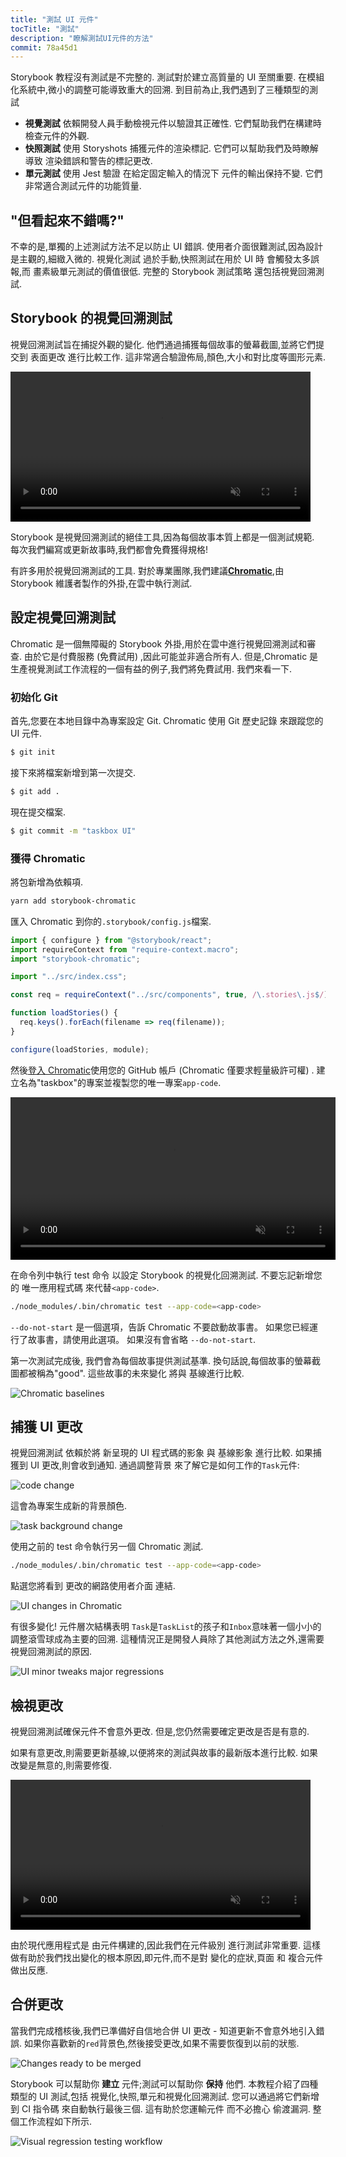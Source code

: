 ```yaml
---
title: "測試 UI 元件"
tocTitle: "測試"
description: "瞭解測試UI元件的方法"
commit: 78a45d1
---
```


Storybook 教程沒有測試是不完整的. 測試對於建立高質量的 UI 至關重要. 在模組化系統中,微小的調整可能導致重大的回溯. 到目前為止,我們遇到了三種類型的測試

- **視覺測試** 依賴開發人員手動檢視元件以驗證其正確性. 它們幫助我們在構建時檢查元件的外觀.
- **快照測試** 使用 Storyshots 捕獲元件的渲染標記. 它們可以幫助我們及時瞭解導致 渲染錯誤和警告的標記更改.
- **單元測試** 使用 Jest 驗證 在給定固定輸入的情況下 元件的輸出保持不變. 它們非常適合測試元件的功能質量.

## "但看起來不錯嗎?"

不幸的是,單獨的上述測試方法不足以防止 UI 錯誤. 使用者介面很難測試,因為設計是主觀的,細緻入微的. 視覺化測試 過於手動,快照測試在用於 UI 時 會觸發太多誤報,而 畫素級單元測試的價值很低. 完整的 Storybook 測試策略 還包括視覺回溯測試.

## Storybook 的視覺回溯測試

視覺回溯測試旨在捕捉外觀的變化. 他們通過捕獲每個故事的螢幕截圖,並將它們提交到 表面更改 進行比較工作. 這非常適合驗證佈局,顏色,大小和對比度等圖形元素.

<video autoPlay muted playsInline loop style="width:480px; margin: 0 auto;">
  <source
    src="/visual-regression-testing.mp4"
    type="video/mp4"
  />
</video>

Storybook 是視覺回溯測試的絕佳工具,因為每個故事本質上都是一個測試規範. 每次我們編寫或更新故事時,我們都會免費獲得規格!

有許多用於視覺回溯測試的工具. 對於專業團隊,我們建議[**Chromatic**](https://www.chromaticqa.com/),由 Storybook 維護者製作的外掛,在雲中執行測試.

## 設定視覺回溯測試

Chromatic 是一個無障礙的 Storybook 外掛,用於在雲中進行視覺回溯測試和審查. 由於它是付費服務 (免費試用) ,因此可能並非適合所有人. 但是,Chromatic 是生產視覺測試工作流程的一個有益的例子,我們將免費試用. 我們來看一下.

### 初始化 Git

首先,您要在本地目錄中為專案設定 Git. Chromatic 使用 Git 歷史記錄 來跟蹤您的 UI 元件.

```bash
$ git init
```

接下來將檔案新增到第一次提交.

```bash
$ git add .
```

現在提交檔案.

```bash
$ git commit -m "taskbox UI"
```

### 獲得 Chromatic

將包新增為依賴項.

```bash
yarn add storybook-chromatic
```

匯入 Chromatic 到你的`.storybook/config.js`檔案.

```javascript
import { configure } from "@storybook/react";
import requireContext from "require-context.macro";
import "storybook-chromatic";

import "../src/index.css";

const req = requireContext("../src/components", true, /\.stories\.js$/);

function loadStories() {
  req.keys().forEach(filename => req(filename));
}

configure(loadStories, module);
```

然後[登入 Chromatic](https://www.chromaticqa.com/start)使用您的 GitHub 帳戶 (Chromatic 僅要求輕量級許可權) . 建立名為"taskbox"的專案並複製您的唯一專案`app-code`.

<video autoPlay muted playsInline loop style="width:520px; margin: 0 auto;">
  <source
    src="/chromatic-setup-learnstorybook.mp4"
    type="video/mp4"
  />
</video>

在命令列中執行 test 命令 以設定 Storybook 的視覺化回溯測試. 不要忘記新增您的 唯一應用程式碼 來代替`<app-code>`.

```bash
./node_modules/.bin/chromatic test --app-code=<app-code>
```

<div class="aside">
<code>--do-not-start</code> 是一個選項，告訴 Chromatic 不要啟動故事書。 如果您已經運行了故事書，請使用此選項。 如果沒有會省略 <code>--do-not-start</code>.
</div>

第一次測試完成後, 我們會為每個故事提供測試基準. 換句話說,每個故事的螢幕截圖都被稱為"good". 這些故事的未來變化 將與 基線進行比較.

![Chromatic baselines](/chromatic-baselines.png)

## 捕獲 UI 更改

視覺回溯測試 依賴於將 新呈現的 UI 程式碼的影象 與 基線影象 進行比較. 如果捕獲到 UI 更改,則會收到通知. 通過調整背景 來了解它是如何工作的`Task`元件:

![code change](/chromatic-change-to-task-component.png)

這會為專案生成新的背景顏色.

![task background change](/chromatic-task-change.png)

使用之前的 test 命令執行另一個 Chromatic 測試.

```bash
./node_modules/.bin/chromatic test --app-code=<app-code>
```

點選您將看到 更改的網路使用者介面 連結.

![UI changes in Chromatic](/chromatic-catch-changes.png)

有很多變化! 元件層次結構表明 `Task`是`TaskList`的孩子和`Inbox`意味著一個小小的調整滾雪球成為主要的回溯. 這種情況正是開發人員除了其他測試方法之外,還需要視覺回溯測試的原因.

![UI minor tweaks major regressions](/minor-major-regressions.gif)

## 檢視更改

視覺回溯測試確保元件不會意外更改. 但是,您仍然需要確定更改是否是有意的.

如果有意更改,則需要更新基線,以便將來的測試與故事的最新版本進行比較. 如果改變是無意的,則需要修復.

<video autoPlay muted playsInline loop style="width:480px; margin: 0 auto;">
  <source
    src="/website-workflow-review-merge-optimized.mp4"
    type="video/mp4"
  />
</video>

由於現代應用程式是 由元件構建的,因此我們在元件級別 進行測試非常重要. 這樣做有助於我們找出變化的根本原因,即元件,而不是對 變化的症狀,頁面 和 複合元件 做出反應.

## 合併更改

當我們完成稽核後,我們已準備好自信地合併 UI 更改 - 知道更新不會意外地引入錯誤. 如果你喜歡新的`red`背景色,然後接受更改,如果不需要恢復到以前的狀態.

![Changes ready to be merged](/chromatic-review-finished.png)

Storybook 可以幫助你 **建立** 元件;測試可以幫助你 **保持** 他們. 本教程介紹了四種類型的 UI 測試,包括 視覺化,快照,單元和視覺化回溯測試. 您可以通過將它們新增到 CI 指令碼 來自動執行最後三個. 這有助於您運輸元件 而不必擔心 偷渡漏洞. 整個工作流程如下所示.

![Visual regression testing workflow](/cdd-review-workflow.png)
